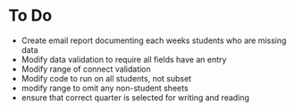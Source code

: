 # To Do

* Create email report documenting each weeks students who are missing data
* Modify data validation to require all fields have an entry
* Modify range of connect validation
* Modify code to run on all students, not subset
* modify range to omit any non-student sheets
* ensure that correct quarter is selected for writing and reading
